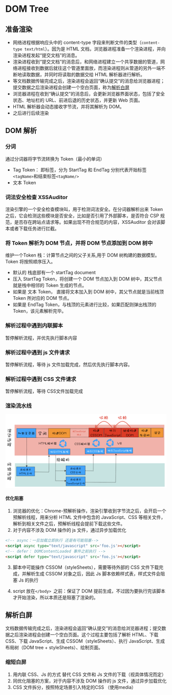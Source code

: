 # DOM Tree

## 准备渲染
- 网络进程根据响应头中的 content-type 字段来判断文件的类型（`content-type text/html`）。因为是 HTML 文档，浏览器进程准备一个渲染进程，并向渲染进程发起“提交文档”的消息。
- 渲染进程收到“提交文档”的消息后，和网络进程建立一个共享数据的管道，网络进程接收到数据后就往这个管道里面放，而渲染进程则从管道的另外一端不断地读取数据，并同时将读取的数据交给 HTML 解析器进行解析。
- 等文档数据传输完成之后，渲染进程会返回“确认提交”的消息给浏览器进程；提交数据之后渲染进程会创建一个空白页面，称为[解析白屏](#解析白屏)
- 浏览器进程在收到“确认提交”的消息后，会更新浏览器界面状态，包括了安全状态、地址栏的 URL、前进后退的历史状态，并更新 Web 页面。
- HTML 解析器会动态接收字节流，并将其解析为 DOM。
- 之后进行后续渲染

## DOM 解析
### 分词
通过分词器将字节流转换为 Token（最小的单词）
- Tag Token： 即标签，分为 StartTag 和 EndTag 分别代表开始标签 `<tagName>`和结束标签`<tagName/>`
- 文本 Token

### 词法安全检查 XSSAuditor
渲染引擎的一个安全检查模块叫，用于检测词法安全。在分词器解析出来 Token 之后，它会检测这些模块是否安全，比如是否引用了外部脚本，是否符合 CSP 规范，是否存在跨站点请求等。如果出现不符合规范的内容，XSSAuditor 会对该脚本或者下载任务进行拦截。

### 将 Token 解析为 DOM 节点，并将 DOM 节点添加到 DOM 树中
维护一个Token 栈：计算节点之间的父子关系,用于 DOM 树构建的数据模型。Token 将按照顺序压入。
- 默认的 栈底部有一个 startTag document
- 压入 StartTag Token，将创建一个 DOM 节点加入到 DOM 树中，其父节点就是栈中相邻的 Token 生成的节点。
- 如果是 文本 Token， 直接将文本加入到 DOM 树中，其父节点就是当前栈顶 Token 所对应的 DOM 节点。
- 如果是 EndTag Token，与栈顶的元素进行比较，如果匹配则弹出栈顶的 Token，该元素解析完毕。

### 解析过程中遇到内联脚本
暂停解析流程，并优先执行脚本内容

### 解析过程中遇到 js 文件请求
暂停解析流程，等待 js 文件加载完成，然后优先执行脚本内容。

### 解析过程中遇到 CSS 文件请求
暂停解析流程，等待 CSS文件加载完成

### 渲染流水线
![css-js-render-flow](../image/css-js-render-flow.png)

#### 优化阻塞
1. 浏览器的优化：Chrome-预解析操作，渲染引擎收到字节流之后，会开启一个预解析线程，用来分析 HTML 文件中包含的 JavaScript、CSS 等相关文件，解析到相关文件之后，预解析线程会提前下载这些文件。
2. 对于内容不涉及 DOM 操作的 js 文件，通过异步加载优化
```html
<!-- async：一旦加载立即执行 还是有可能阻塞-->
<script async type="text/javascript" src='foo.js'></script>
<!-- defer： DOMContentLoaded 事件之前执行 -->
<script defer type="text/javascript" src='foo.js'></script>

```
3. 脚本中可能操作 CSSOM（styleSheets），需要等待外部的 CSS 文件下载完成，并解析生成 CSSOM 对象之后，因此 Js 脚本依赖样式表，样式文件会阻塞 Js 的执行

4. script 放在`</body> `之前：保证了 DOM 提前生成，不过因为要执行完该脚本才开始渲染，所以本质还是阻塞了渲染的。
## 解析白屏
文档数据传输完成之后，渲染进程会返回“确认提交”的消息给浏览器进程；提交数据之后渲染进程会创建一个空白页面。这个过程主要包括了解析 HTML、下载 CSS、下载 JavaScript、生成 CSSOM（styleSheets）、执行 JavaScript、生成布局树（DOM tree + styleSheets）、绘制页面。

### 缩短白屏
1. 用内联 CSS、Js 的方式 替代 CSS 文件和 Js 文件的下载（视具体情况而定）
2. 同优化阻塞的方案，对于内容不涉及 DOM 操作的 js 文件，通过异步加载优化
3. CSS 文件拆分，按照特定场景引入特定的CSS （使用media）